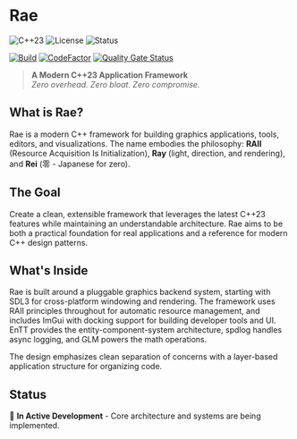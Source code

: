 # Rae

![C++23](https://img.shields.io/badge/C%2B%2B-23-blue.svg?style=flat&logo=c%2B%2B)
![License](https://img.shields.io/badge/license-MIT-green.svg)
![Status](https://img.shields.io/badge/status-in%20development-orange.svg)

[![Build](https://github.com/Krish2882005/Rae/actions/workflows/build.yml/badge.svg)](https://github.com/Krish2882005/Rae/actions/workflows/build.yml)
[![CodeFactor](https://www.codefactor.io/repository/github/krish2882005/rae/badge)](https://www.codefactor.io/repository/github/krish2882005/rae)
[![Quality Gate Status](https://sonarcloud.io/api/project_badges/measure?project=Krish2882005_Rae&metric=alert_status)](https://sonarcloud.io/summary/new_code?id=Krish2882005_Rae)

> **A Modern C++23 Application Framework**  
> *Zero overhead. Zero bloat. Zero compromise.*

## What is Rae?

Rae is a modern C++ framework for building graphics applications, tools, editors, and visualizations. The name embodies the philosophy: **RAII** (Resource Acquisition Is Initialization), **Ray** (light, direction, and rendering), and **Rei** (零 - Japanese for zero).

## The Goal

Create a clean, extensible framework that leverages the latest C++23 features while maintaining an understandable architecture. Rae aims to be both a practical foundation for real applications and a reference for modern C++ design patterns.

## What's Inside

Rae is built around a pluggable graphics backend system, starting with SDL3 for cross-platform windowing and rendering. The framework uses RAII principles throughout for automatic resource management, and includes ImGui with docking support for building developer tools and UI. EnTT provides the entity-component-system architecture, spdlog handles async logging, and GLM powers the math operations.

The design emphasizes clean separation of concerns with a layer-based application structure for organizing code.

## Status

🚧 **In Active Development** - Core architecture and systems are being implemented.
